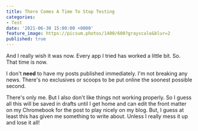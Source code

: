 ```yaml
---
title: There Comes A Time To Stop Testing
categories:
- Test
date: '2021-06-30 15:00:00 +0000'
feature_image: https://picsum.photos/1400/600?grayscale&blur=2
published: true
---
```


And I really wish it was now. Every app I tried has worked a little bit. So. That time is now. 

I don't **need** to have my posts published immediately. I'm not breaking any news. There's no exclusives or scoops to be put online the soonest possible second. 

There's only me. But I also don't like things not working properly. So I guess all this will be saved in drafts until I get home and can edit the front matter on my Chromebook for the post to play nicely on my blog. But, I guess at least this has given me something to write about. Unless I really mess it up and lose it all!
